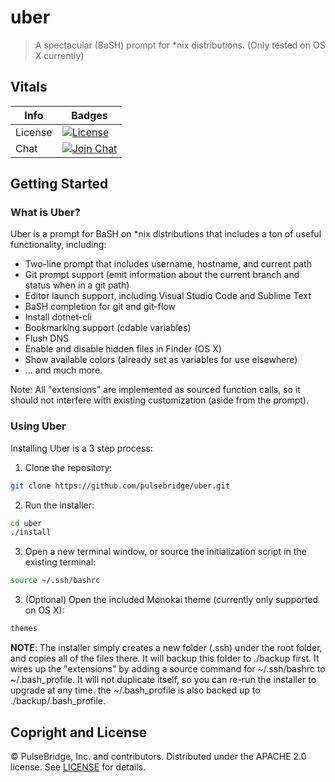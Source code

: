 # uber

> A spectacular (BaSH) prompt for *nix distributions. (Only tested on OS X currently)

## Vitals

Info          | Badges
--------------|--------------
License       | [![License][license-image]][license]
Chat          | [![Join Chat][gitter-image]][gitter-url]

## Getting Started

### What is Uber?

Uber is a prompt for BaSH on *nix distributions that includes a ton of useful functionality, including:

* Two-line prompt that includes username, hostname, and current path
* Git prompt support (emit information about the current branch and status when in a git path)
* Editor launch support, including Visual Studio Code and Sublime Text
* BaSH completion for git and git-flow
* Install dotnet-cli
* Bookmarking support (cdable variables)
* Flush DNS
* Enable and disable hidden files in Finder (OS X)
* Show available colors (already set as variables for use elsewhere)
* ... and much more.

Note: All "extensions" are implemented as sourced function calls, so it should not interfere with existing customization (aside from the prompt).

### Using Uber

Installing Uber is a 3 step process:

1) Clone the repository:

``` bash
git clone https://github.com/pulsebridge/uber.git
```

2) Run the installer:

``` bash
cd uber
./install
```

3) Open a new terminal window, or source the initialization script in the existing terminal:

``` bash
source ~/.ssh/bashrc
```

3) (Optional) Open the included Monokai theme (currently only supported on OS X):

``` bash
themes
```

**NOTE**: The installer simply creates a new folder (.ssh) under the root folder, and copies all of the files there. It will backup this 
folder to ./backup first. It wires up the "extensions" by adding a source command for ~/.ssh/bashrc to ~/.bash_profile. It will not duplicate 
itself, so you can re-run the installer to upgrade at any time. the ~/.bash_profile is also backed up to ./backup/.bash_profile.

## Copright and License

&copy; PulseBridge, Inc. and contributors. Distributed under the APACHE 2.0 license. See [LICENSE][] for details.

[license-image]: https://img.shields.io/badge/license-APACHE%202.0-blue.svg
[license]: LICENSE

[gitter-url]: //gitter.im/pulsebridge/uber
[gitter-image]:https://img.shields.io/badge/⊪%20gitter-join%20chat%20→-1dce73.svg